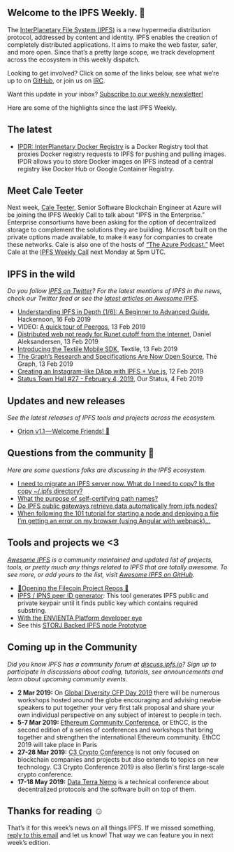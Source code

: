 ## Welcome to the IPFS Weekly. 👋

The [InterPlanetary File System (IPFS)](https://ipfs.io/) is a new hypermedia distribution protocol, addressed by content and identity. IPFS enables the creation of completely distributed applications. It aims to make the web faster, safer, and more open. Since that’s a pretty large scope, we track development across the ecosystem in this weekly dispatch.

Looking to get involved? Click on some of the links below, see what we’re up to on [GitHub](https://github.com/ipfs), or join us on [IRC](https://riot.im/app/#/room/#ipfs:matrix.org).

Want this update in your inbox? [Subscribe to our weekly newsletter!](http://eepurl.com/gL2Pi5)

Here are some of the highlights since the last IPFS Weekly.

## The latest

+ [IPDR: InterPlanetary Docker Registry](https://github.com/miguelmota/ipdr) is a Docker Registry tool that proxies Docker registry requests to IPFS for pushing and pulling images. IPDR allows you to store Docker images on IPFS instead of a central registry like Docker Hub or Google Container Registry.


## Meet Cale Teeter

Next week, [Cale Teeter](https://github.com/caleteeter), Senior Software Blockchain Engineer at Azure will be joining the IPFS Weekly Call to talk about “IPFS in the Enterprise.” Enterprise consortiums have been asking for the option of decentralized storage to complement the solutions they are building. Microsoft built on the private options made available, to make it easy for companies to create these networks. Cale is also one of the hosts of [“The Azure Podcast.”](http://azpodcast.azurewebsites.net/) Meet Cale at the [IPFS Weekly Call](https://github.com/ipfs/team-mgmt#-ipfs-weekly-call--formerly-known-as-ipfs-all-hands-call) next Monday at 5pm UTC. 

 
## IPFS in the wild
*Do you follow [IPFS on Twitter](https://twitter.com/IPFSbot)? For the latest mentions of IPFS in the news, check our Twitter feed or see the [latest articles on Awesome IPFS](https://awesome.ipfs.io/categories/articles/).* 

+ [Understanding IPFS in Depth (1/6): A Beginner to Advanced Guide](https://hackernoon.com/understanding-ipfs-in-depth-1-5-a-beginner-to-advanced-guide-e937675a8c8a), Hackernoon, 16 Feb 2019
+ VIDEO: [A quick tour of Peergos](https://vimeo.com/316903779), 13 Feb 2019
+ [Distributed web not ready for Runet cutoff from the Internet](https://www.ctrl.blog/entry/dweb-readiness-runet), Daniel Aleksandersen, 13 Feb 2019
+ [Introducing the Textile Mobile SDK](https://medium.com/textileio/introducing-the-textile-mobile-sdk-d77c246f8d51), Textile, 13 Feb 2019
+ [The Graph’s Research and Specifications Are Now Open Source](https://medium.com/graphprotocol/the-graphs-research-and-specifications-are-now-open-source-4e9edb279790), The Graph, 13 Feb 2019
+ [Creating an Instagram-like DApp with IPFS + Vue.js](https://medium.com/openberry/https-medium-com-creating-an-instagram-like-dapp-with-ipfs-cc4fac85cbfe), 12 Feb 2019
+ [Status Town Hall #27 - February 4, 2019](https://our.status.im/status-town-hall-27-february-4-2019/), Our Status, 4 Feb 2019

## Updates and new releases
*See the latest releases of IPFS tools and projects across the ecosystem.*

+ [Orion v1.1 — Welcome Friends! 🤝](https://blog.siderus.io/orion-v1-1-welcome-friends-59ffc698dfe0)


## Questions from the community 🤔
*Here are some questions folks are discussing in the IPFS ecosystem.*

+ [I need to migrate an IPFS server now. What do I need to copy? Is the copy ~/.ipfs directory?](https://discuss.ipfs.io/t/questions-about-using-ipfs/4603)
+ [What the purpose of self-certifying path names?](https://discuss.ipfs.io/t/what-the-purpose-of-self-certifying-path-names/4866)
+ [Do IPFS public gateways retrieve data automatically from ipfs nodes?](https://discuss.ipfs.io/t/content-management-in-ipfs-public-gateways/4858)
+ [When following the 101 tutorial for starting a node and deploying a file I’m getting an error on my browser (using Angular with webpack)...](https://discuss.ipfs.io/t/referenceerror-when-using-js-ipfs/4868)


## Tools and projects we <3
*[Awesome IPFS](https://awesome.ipfs.io/) is a community maintained and updated list of projects, tools, or pretty much any things related to IPFS that are totally awesome. To see more, or add yours to the list, visit [Awesome IPFS on GitHub](https://github.com/ipfs/awesome-ipfs).* 

+ [🎉Opening the Filecoin Project Repos 🎉](https://filecoin.io/blog/opening-filecoin-project-repos/)
+ [IPFS / IPNS peer ID generator](https://github.com/meehow/peer-id-generator/): This tool generates IPFS public and private keypair until it finds public key which contains required substring.
+ [With the ENVIENTA Platform developer eye](https://medium.com/envienta-magyarorsz%C3%A1g/az-envienta-platform-fejleszt%C5%91i-szemmel-180356ed8790)
+ See this [STORJ Backed IPFS node Prototype](https://gateway.temporal.cloud/ipfs/QmeFisZdZuHmnwaXEUBCaMJmoHQLLPn3DJfNiYwdCug5iG)


## Coming up in the Community
*Did you know IPFS has a community forum at [discuss.ipfs.io](https://discuss.ipfs.io/)? Sign up to participate in discussions about coding, tutorials, see announcements and learn about upcoming community events.*

+ **2 Mar 2019:** On [Global Diversity CFP Day 2019](https://www.globaldiversitycfpday.com/) there will be numerous workshops hosted around the globe encouraging and advising newbie speakers to put together your very first talk proposal and share your own individual perspective on any subject of interest to people in tech.
+ **5-7 Mar 2019:** [Ethereum Community Conference](https://ethcc.io/), or EthCC, is the second edition of a series of conferences and workshops that bring together and strengthen the international Ethereum community. EthCC 2019 will take place in Paris
+ **27-28 Mar 2019:** [C3 Crypto Conference](https://crypto-conference.com/) is not only focused on blockchain companies and projects but also extends to topics on new technology. C3 Crypto Conference 2019 is also Berlin's first large-scale crypto conference.
+ **17-18 May 2019:** [Data Terra Nemo](https://dtn.is/) is a technical conference about decentralized protocols and the software built on top of them.

## Thanks for reading ☺️

That’s it for this week’s news on all things IPFS. If we missed something, [reply to this email](mailto:newsletter@ipfs.io) and let us know! That way we can feature you in next week’s edition. 
